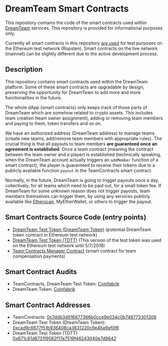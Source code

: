 # DreamTeam Smart Contracts

This repository contains the code of the smart contracts used within [DreamTeam](https://dreamteam.gg) services. This repository is provided for informational purposes only.

Currently all smart contracts in this repository [are used](https://ropsten.etherscan.io/token/0x671c81d8731f9582f17e7519f46243040e7d9642) for test purposes on the Ethereum
test network (Ropsten). Smart contracts on the live network (mainnet) can be slightly different due to the active
development process.

## Description

This repository contains smart contracts used within the DreamTeam platform. Some of these smart contracts are
upgradable by design, preserving the opportunity for DreamTeam to add more and more functionalities in the future.

The whole dApp (smart contracts) only keeps track of those parts of DreamTeam which are somehow related to crypto assets.
This includes team creation (team owner assignment), adding or removing team members and paying to them, token transfers and so on.

We have an authorized address (DreamTeam address) to manage teams (create new teams, add/remove
team members with appropriate rules). The crucial thing is that all payouts to team members **are guaranteed
once an agreement is established**. Once a team contract (meaning the contract between the team owner and a 
player) is established (technically speaking, when the DreamTeam account actually triggers an `addMember`
function of a smart contract), the player is guaranteed to receive their tokens due to a publicly
available function `payout` in the TeamContracts smart contract.

Normally, in the future, DreamTeam is going to trigger payouts once a day, collectively, for all teams
which need to be paid out, for a small token fee. If DreamTeam for some unknown reason does not
trigger payouts, team members themselves can trigger them, by using any services publicly available like 
[Etherscan](https://ropsten.etherscan.io), MyEtherWallet, or others to trigger the payout.

## Smart Contracts Source Code (entry points)

+ [DreamTeam Test Token (DreamTeam Token)](contracts/token/DreamTeamToken.sol) (potential DreamTeam token contract in Ethereum test network)
+ [DreamTeam Test Token (TDTT)](contracts/token/TDTT.sol) (This version of the test token was used on the Ethereum test network until 5/7/2018)
+ [Team Contracts Manager Contract](contracts/teams/TeamContracts.sol) (smart contract for team compensation payments)

## Smart Contract Audits

+ TeamContracts, DreamTeam Test Token: [Coinfabrik](https://blog.coinfabrik.com/dreamteam-smart-contract-for-players-compensation/)
+ DreamTeam Token: [Coinfabrik](https://blog.coinfabrik.com/dreamteam-token-audit/)

## Smart Contract Addresses

+ TeamContracts: [0x7ddb3d916877366b0cce9e034c0b748773301308](https://ropsten.etherscan.io/address/0x7ddb3d916877366b0cce9e034c0b748773301308)
+ DreamTeam Test Token (DreamTeam Token): [0xcad9c6677f51b936408ca3631220c9e45a9af0f6](https://ropsten.etherscan.io/token/0xcad9c6677f51b936408ca3631220c9e45a9af0f6)
+ DreamTeam Test Token (TDTT): [0x671c81d8731f9582f17e7519f46243040e7d9642](https://ropsten.etherscan.io/token/0x671c81d8731f9582f17e7519f46243040e7d9642)
